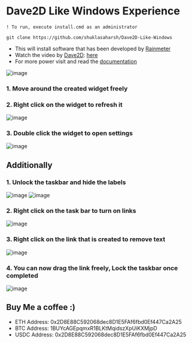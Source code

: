 # Dave2D Like Windows Experience
```
! To run, execute install.cmd as an administrator
```

```
git clone https://github.com/shuklasaharsh/Dave2D-Like-Windows
```

- This will install software that has been developed by [Rainmeter](https://docs.rainmeter.net/)
- Watch the video by [Dave2D](https://www.youtube.com/channel/UCVYamHliCI9rw1tHR1xbkfw): [here](https://www.youtube.com/watch?v=_e7JTaPMf7Q)
- For more power visit and read the [documentation](https://docs.rainmeter.net/manual/)

![image](https://user-images.githubusercontent.com/67519229/122667891-edecf980-d1d2-11eb-8557-86ac9e31d615.png)
### 1. Move around the created widget freely

### 2. Right click on the widget to refresh it
![image](https://user-images.githubusercontent.com/67519229/122668020-b9c60880-d1d3-11eb-9ae8-11ad3ab1f7f5.png)

### 3. Double click the widget to open settings
![image](https://user-images.githubusercontent.com/67519229/122668034-d9f5c780-d1d3-11eb-9ecd-b7b0eec60181.png)


## Additionally
### 1. Unlock the taskbar and hide the labels
![image](https://user-images.githubusercontent.com/67519229/122667927-170d8a00-d1d3-11eb-9db8-55ed02a911e9.png)
![image](https://user-images.githubusercontent.com/67519229/122667976-6653ba80-d1d3-11eb-8437-5ee49d821246.png)


### 2. Right click on the task bar to turn on links
![image](https://user-images.githubusercontent.com/67519229/122667944-33112b80-d1d3-11eb-9609-a85907892c08.png)

### 3. Right click on the link that is created to remove text
![image](https://user-images.githubusercontent.com/67519229/122667989-7a97b780-d1d3-11eb-974b-3b50153b5fbb.png)

### 4. You can now drag the link freely, Lock the taskbar once completed
![image](https://user-images.githubusercontent.com/67519229/122668005-99964980-d1d3-11eb-8eca-736c674e4c88.png)


## Buy Me a coffee :)

- ETH Address: 0x2D8E88C592068dec8D1E5FAf6fbd0Ef447Ca2A25
- BTC Address: 1BUYcAGEpqmxR1BLKtMqidszXpUiKXMjpD
- USDC Address: 0x2D8E88C592068dec8D1E5FAf6fbd0Ef447Ca2A25
